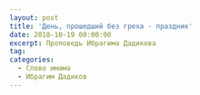 ```yaml
---
layout: post
title: 'День, прошедший без греха - праздник'
date: 2018-10-19 00:00:00
excerpt: Проповедь Ибрагима Дадикова
tag:
categories:
  - Слово имама
  - Ибрагим Дадиков
---
```


<div id="vk_playlist_-148559660_22"></div>

<script type="text/javascript" src="https://vk.com/js/api/openapi.js?159"></script>

<script type="text/javascript">VK.init({
            apiId: 6424843,
            status: true,
            onlyWidgets: true
          });
          (function() {
            VK.Auth.getLoginStatus(function(res) {
                if (res.status === 'connected') {
                    VK.Widgets.Playlist("vk_playlist_-148559660_22", -148559660, 22,'c3c39d9db8b3d5d6a1');
                } else {
                    var container = document.getElementById('vk_playlist_-148559660_22');
                    container.innerHTML = '<audio controls preload="none"><source src="https://firebasestorage.googleapis.com/v0/b/kaziyat-ru.appspot.com/o/%D0%94%D0%B5%D0%BD%D1%8C%2C%20%D0%BF%D1%80%D0%BE%D1%88%D0%B5%D0%B4%D1%88%D0%B8%D0%B9%20%D0%B1%D0%B5%D0%B7%20%D0%B3%D1%80%D0%B5%D1%85%D0%B0%20-%20%D0%BF%D1%80%D0%B0%D0%B7%D0%B4%D0%BD%D0%B8%D0%BA%2F%D0%94%D0%B5%D0%BD%D1%8C%2C%20%D0%BF%D1%80%D0%BE%D1%88%D0%B5%D0%B4%D1%88%D0%B8%D0%B8%CC%86%20%D0%B1%D0%B5%D0%B7%20%D0%B3%D1%80%D0%B5%D1%85%D0%B0%20-%20%D0%BF%D1%80%D0%B0%D0%B7%D0%B4%D0%BD%D0%B8%D0%BA%2C%201%20%D1%87%D0%B0%D1%81%D1%82%D1%8C.mp3?alt=media&token=1ff49fe0-7cf5-4cc4-b88e-dce5394d7bbd"></audio><br/><audio controls preload="none"><source src="https://firebasestorage.googleapis.com/v0/b/kaziyat-ru.appspot.com/o/%D0%94%D0%B5%D0%BD%D1%8C%2C%20%D0%BF%D1%80%D0%BE%D1%88%D0%B5%D0%B4%D1%88%D0%B8%D0%B9%20%D0%B1%D0%B5%D0%B7%20%D0%B3%D1%80%D0%B5%D1%85%D0%B0%20-%20%D0%BF%D1%80%D0%B0%D0%B7%D0%B4%D0%BD%D0%B8%D0%BA%2F%D0%94%D0%B5%D0%BD%D1%8C%2C%20%D0%BF%D1%80%D0%BE%D1%88%D0%B5%D0%B4%D1%88%D0%B8%D0%B8%CC%86%20%D0%B1%D0%B5%D0%B7%20%D0%B3%D1%80%D0%B5%D1%85%D0%B0%20-%20%D0%BF%D1%80%D0%B0%D0%B7%D0%B4%D0%BD%D0%B8%D0%BA%2C%202%20%D1%87%D0%B0%D1%81%D1%82%D1%8C.mp3?alt=media&token=371f37fc-0f10-4fec-b0a8-db2978d95e51"></audio><br/>'
                }
            });
        }());</script>